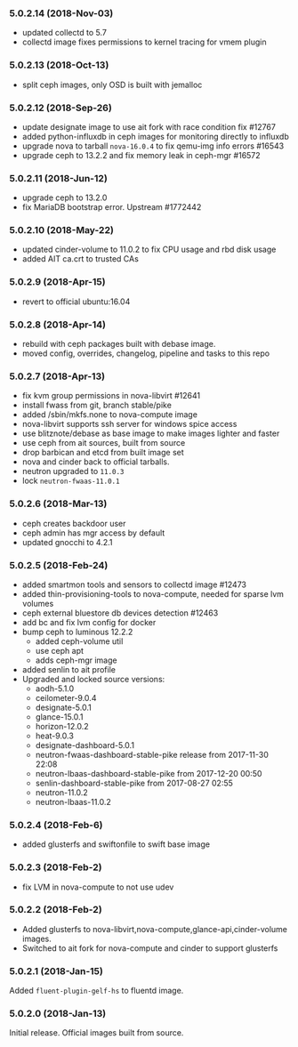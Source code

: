 ### 5.0.2.14 (2018-Nov-03)

 * updated collectd to 5.7
 * collectd image fixes permissions to kernel tracing for vmem plugin

### 5.0.2.13 (2018-Oct-13)

 * split ceph images, only OSD is built with jemalloc

### 5.0.2.12 (2018-Sep-26)

 * update designate image to use ait fork with race condition fix \#12767
 * added python-influxdb in ceph images for monitoring directly to influxdb
 * upgrade nova to tarball `nova-16.0.4` to fix qemu-img info errors \#16543
 * upgrade ceph to 13.2.2 and fix memory leak in ceph-mgr \#16572

### 5.0.2.11 (2018-Jun-12)

 * upgrade ceph to 13.2.0
 * fix MariaDB bootstrap error. Upstream \#1772442

### 5.0.2.10 (2018-May-22)

 * updated cinder-volume to 11.0.2 to fix CPU usage and rbd disk usage
 * added AIT ca.crt to trusted CAs

### 5.0.2.9 (2018-Apr-15)

 * revert to official ubuntu:16.04

### 5.0.2.8 (2018-Apr-14)

 * rebuild with ceph packages built with debase image.
 * moved config, overrides, changelog, pipeline and tasks to this repo

### 5.0.2.7 (2018-Apr-13)

 * fix kvm group permissions in nova-libvirt \#12641
 * install fwass from git, branch stable/pike
 * added /sbin/mkfs.none to nova-compute image
 * nova-libvirt supports ssh server for windows spice access
 * use blitznote/debase as base image to make images lighter and faster
 * use ceph from ait sources, built from source
 * drop barbican and etcd from built image set
 * nova and cinder back to official tarballs.
 * neutron upgraded to `11.0.3`
 * lock `neutron-fwaas-11.0.1`

### 5.0.2.6 (2018-Mar-13)

 * ceph creates backdoor user
 * ceph admin has mgr access by default
 * updated gnocchi to 4.2.1

### 5.0.2.5 (2018-Feb-24)

 * added smartmon tools and sensors to collectd image \#12473
 * added thin-provisioning-tools to nova-compute, needed for sparse lvm volumes
 * ceph external bluestore db devices detection \#12463
 * add bc and fix lvm config for docker
 * bump ceph to luminous 12.2.2
   - added ceph-volume util
   - use ceph apt
   - adds ceph-mgr image
 * added senlin to ait profile
 * Upgraded and locked source versions:  
   * aodh-5.1.0
   * ceilometer-9.0.4
   * designate-5.0.1
   * glance-15.0.1
   * horizon-12.0.2
   * heat-9.0.3
   * designate-dashboard-5.0.1
   * neutron-fwaas-dashboard-stable-pike release from 2017-11-30 22:08
   * neutron-lbaas-dashboard-stable-pike from 2017-12-20 00:50
   * senlin-dashboard-stable-pike from 2017-08-27 02:55
   * neutron-11.0.2
   * neutron-lbaas-11.0.2

### 5.0.2.4 (2018-Feb-6)

 * added glusterfs and swiftonfile to swift base image

### 5.0.2.3 (2018-Feb-2)

 * fix LVM in nova-compute to not use udev

### 5.0.2.2 (2018-Feb-2)

 * Added glusterfs to nova-libvirt,nova-compute,glance-api,cinder-volume images.
 * Switched to ait fork for nova-compute and cinder to support glusterfs

### 5.0.2.1 (2018-Jan-15)

Added `fluent-plugin-gelf-hs` to fluentd image.

### 5.0.2.0 (2018-Jan-13)

Initial release. Official images built from source.
